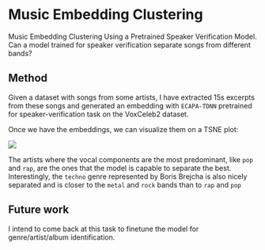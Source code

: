 # Music Embedding Clustering

Music Embedding Clustering Using a Pretrained Speaker Verification Model. Can a model trained for speaker verification separate songs from different bands?

## Method

Given a dataset with songs from some artists, I have extracted 15s excerpts from these songs and generated an embedding with `ECAPA-TDNN` pretrained for speaker-verification task on the VoxCeleb2 dataset.

Once we have the embeddings, we can visualize them on a TSNE plot:

![]("./images/tsne_bands.svg")

The artists where the vocal components are the most predominant, like `pop` and `rap`, are the ones that the model is capable to separate the best.
Interestingly, the `techno` genre represented by Boris Brejcha is also nicely separated and is closer to the `metal` and `rock` bands than to `rap` and `pop`

## Future work

I intend to come back at this task to finetune the model for genre/artist/album identification.

